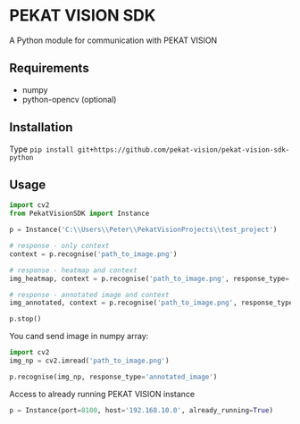 # PEKAT VISION SDK

A Python module for communication with PEKAT VISION

## Requirements

* numpy
* python-opencv (optional)

## Installation
Type `pip install git+https://github.com/pekat-vision/pekat-vision-sdk-python`

## Usage

```python
import cv2
from PekatVisionSDK import Instance

p = Instance('C:\\Users\\Peter\\PekatVisionProjects\\test_project')

# response - only context
context = p.recognise('path_to_image.png')

# response - heatmap and context
img_heatmap, context = p.recognise('path_to_image.png', response_type='heatmap')

# response - annotated image and context
img_annotated, context = p.recognise('path_to_image.png', response_type='annotated_image')

p.stop()
```

You cand send image in numpy array:

```python
import cv2
img_np = cv2.imread('path_to_image.png')

p.recognise(img_np, response_type='annotated_image')
```

Access to already running PEKAT VISION instance
```python
p = Instance(port=8100, host='192.168.10.0', already_running=True)
```
